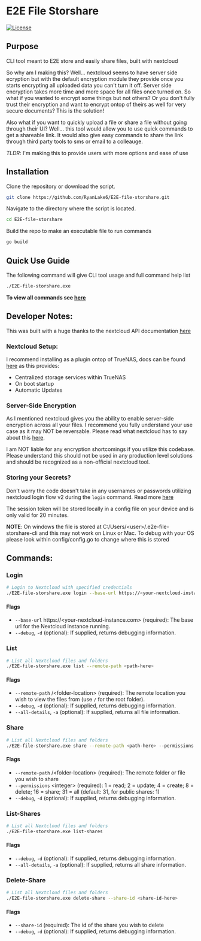 # E2E File Storshare

[![License](https://img.shields.io/github/license/RyanLake6/E2E-file-storshare)](https://github.com/RyanLake6/E2E-file-storshare/blob/main/LICENSE)

## Purpose

CLI tool meant to E2E store and easily share files, built with nextcloud

So why am I making this? Well... nextcloud seems to have server side ecryption but with the default encryption module they provide once you starts encrypting all uploaded data you can't turn it off. Server side encryption takes more time and more space for all files once turned on. So what if you wanted to encrypt some things but not others? Or you don't fully trust their encryption and want to encrypt ontop of theirs as well for very secure documents? This is the solution!

Also what if you want to quickly upload a file or share a file without going through their UI? Well... this tool would allow you to use quick commands to get a shareable link. It would also give easy commands to share the link through third party tools to sms or email to a colleauge.

_TLDR_: I'm making this to provide users with more options and ease of use

## Installation

Clone the repository or download the script.

```bash
git clone https://github.com/RyanLake6/E2E-file-storshare.git
```

Navigate to the directory where the script is located.

```bash
cd E2E-file-storshare
```

Build the repo to make an executable file to run commands

```bash
go build
```

## Quick Use Guide

The following command will give CLI tool usage and full command help list

```bash
./E2E-file-storshare.exe
```

**To view all commands see [here](#commands)**

## Developer Notes:

This was built with a huge thanks to the nextcloud API documentation [here](https://docs.nextcloud.com/server/latest/developer_manual/client_apis/index.html)

### Nextcloud Setup:

I recommend installing as a plugin ontop of TrueNAS, docs can be found [here](https://www.truenas.com/docs/solutions/integrations/nextcloud/) as this provides:

- Centralized storage services within TrueNAS
- On boot startup
- Automatic Updates

### Server-Side Encryption

As I mentioned nextcloud gives you the ability to enable server-side encryption across all your files. I recommend you fully understand your use case as it may NOT be reversable. Please read what nextcloud has to say about this [here](https://docs.nextcloud.com/server/latest/admin_manual/configuration_files/encryption_configuration.html).

I am NOT liable for any encryption shortcomings if you utilize this codebase. Please understand this should not be used in any production level solutions and should be recognized as a non-official nextcloud tool.

### Storing your Secrets?

Don't worry the code doesn't take in any usernames or passwords utilizing nextcloud login flow v2 during the `login` command. Read more [here](https://docs.nextcloud.com/server/latest/developer_manual/client_apis/LoginFlow/index.html#login-flow-v2)

The session token will be stored locally in a config file on your device and is only valid for 20 minutes.

**NOTE**: On windows the file is stored at C:/Users/\<user>/.e2e-file-storshare-cli and this may not work on Linux or Mac. To debug with your OS please look within config/config.go to change where this is stored

## Commands:

### Login

```bash
# Login to Nextcloud with specified credentials
./E2E-file-storshare.exe login --base-url https://<your-nextcloud-instance.com>
```

#### Flags

- `--base-url` https://<your-nextcloud-instance.com> (required): The base url for the Nextcloud instance running.
- `--debug`, `-d` (optional): If supplied, returns debugging information.

### List

```bash
# List all Nextcloud files and folders
./E2E-file-storshare.exe list --remote-path <path-here>
```

#### Flags

- `--remote-path` /\<folder-location> (required): The remote location you wish to view the files from (use `/` for the root folder).
- `--debug`, `-d` (optional): If supplied, returns debugging information.
- `--all-details`, `-a` (optional): If supplied, returns all file information.

### Share

```bash
# List all Nextcloud files and folders
./E2E-file-storshare.exe share --remote-path <path-here> --permissions <permission-int-here>
```

#### Flags

- `--remote-path` /\<folder-location> (required): The remote folder or file you wish to share
- `--permissions` \<integer> (required): 1 = read; 2 = update; 4 = create; 8 = delete; 16 = share; 31 = all (default: 31, for public shares: 1)
- `--debug`, `-d` (optional): If supplied, returns debugging information.

### List-Shares

```bash
# List all Nextcloud files and folders
./E2E-file-storshare.exe list-shares
```

#### Flags

- `--debug`, `-d` (optional): If supplied, returns debugging information.
- `--all-details`, `-a` (optional): If supplied, returns all share information.

### Delete-Share

```bash
# List all Nextcloud files and folders
./E2E-file-storshare.exe delete-share --share-id <share-id-here>
```

#### Flags

- `--share-id` (required): The id of the share you wish to delete
- `--debug`, `-d` (optional): If supplied, returns debugging information.

